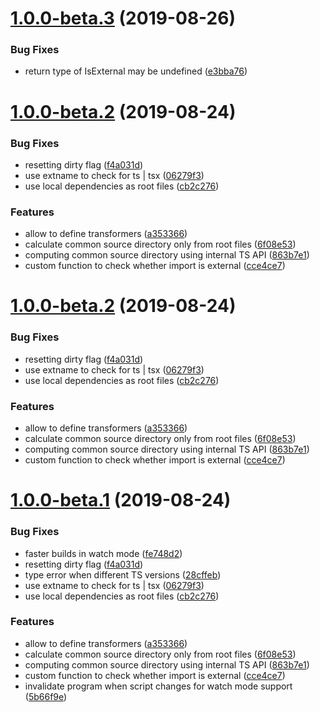 # [1.0.0-beta.3](https://github.com/gavar/wrench/compare/v/roll-typescript/1.0.0-beta.2@beta...v/roll-typescript/1.0.0-beta.3@beta) (2019-08-26)


### Bug Fixes

* return type of IsExternal may be undefined ([e3bba76](https://github.com/gavar/wrench/commit/e3bba76))

# [1.0.0-beta.2](https://github.com/gavar/wrench/compare/v/roll-typescript/1.0.0-beta.1...v/roll-typescript/1.0.0-beta.2@beta) (2019-08-24)


### Bug Fixes

* resetting dirty flag ([f4a031d](https://github.com/gavar/wrench/commit/f4a031d))
* use extname to check for ts | tsx ([06279f3](https://github.com/gavar/wrench/commit/06279f3))
* use local dependencies as root files ([cb2c276](https://github.com/gavar/wrench/commit/cb2c276))


### Features

* allow to define transformers ([a353366](https://github.com/gavar/wrench/commit/a353366))
* calculate common source directory only from root files ([6f08e53](https://github.com/gavar/wrench/commit/6f08e53))
* computing common source directory using internal TS API ([863b7e1](https://github.com/gavar/wrench/commit/863b7e1))
* custom function to check whether import is external ([cce4ce7](https://github.com/gavar/wrench/commit/cce4ce7))

# [1.0.0-beta.2](https://github.com/gavar/wrench/compare/v/roll-typescript/1.0.0-beta.1...v/roll-typescript/1.0.0-beta.2@beta) (2019-08-24)


### Bug Fixes

* resetting dirty flag ([f4a031d](https://github.com/gavar/wrench/commit/f4a031d))
* use extname to check for ts | tsx ([06279f3](https://github.com/gavar/wrench/commit/06279f3))
* use local dependencies as root files ([cb2c276](https://github.com/gavar/wrench/commit/cb2c276))


### Features

* allow to define transformers ([a353366](https://github.com/gavar/wrench/commit/a353366))
* calculate common source directory only from root files ([6f08e53](https://github.com/gavar/wrench/commit/6f08e53))
* computing common source directory using internal TS API ([863b7e1](https://github.com/gavar/wrench/commit/863b7e1))
* custom function to check whether import is external ([cce4ce7](https://github.com/gavar/wrench/commit/cce4ce7))

# [1.0.0-beta.1](https://github.com/gavar/wrench/compare/v/roll-typescript/1.0.0-beta.0...v/roll-typescript/1.0.0-beta.1@beta) (2019-08-24)


### Bug Fixes

* faster builds in watch mode ([fe748d2](https://github.com/gavar/wrench/commit/fe748d2))
* resetting dirty flag ([f4a031d](https://github.com/gavar/wrench/commit/f4a031d))
* type error when different TS versions ([28cffeb](https://github.com/gavar/wrench/commit/28cffeb))
* use extname to check for ts | tsx ([06279f3](https://github.com/gavar/wrench/commit/06279f3))
* use local dependencies as root files ([cb2c276](https://github.com/gavar/wrench/commit/cb2c276))


### Features

* allow to define transformers ([a353366](https://github.com/gavar/wrench/commit/a353366))
* calculate common source directory only from root files ([6f08e53](https://github.com/gavar/wrench/commit/6f08e53))
* computing common source directory using internal TS API ([863b7e1](https://github.com/gavar/wrench/commit/863b7e1))
* custom function to check whether import is external ([cce4ce7](https://github.com/gavar/wrench/commit/cce4ce7))
* invalidate program when script changes for watch mode support ([5b66f9e](https://github.com/gavar/wrench/commit/5b66f9e))
